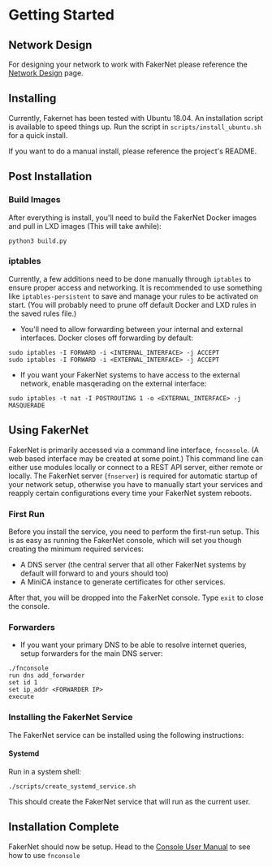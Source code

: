 # Getting Started

## Network Design

For designing your network to work with FakerNet please reference the [Network Design](network-design.html) page.

## Installing

Currently, Fakernet has been tested with Ubuntu 18.04. An installation script is available to speed things up. Run the script in ```scripts/install_ubuntu.sh``` for a quick install.

If you want to do a manual install, please reference the project's README.

## Post Installation

### Build Images

After everything is install, you'll need to build the FakerNet Docker images and pull in LXD images (This will take awhile):
```
python3 build.py
```

### iptables

Currently, a few additions need to be done manually through ```iptables``` to ensure proper access and networking. It is recommended to use something like ```iptables-persistent``` to save and manage your rules to be activated on start. (You will probably need to prune off default Docker and LXD rules in the saved rules file.)

* You'll need to allow forwarding between your internal and external interfaces. Docker closes off forwarding by default:
```
sudo iptables -I FORWARD -i <INTERNAL_INTERFACE> -j ACCEPT
sudo iptables -I FORWARD -i <EXTERNAL_INTERFACE> -j ACCEPT
```
* If you want your FakerNet systems to have access to the external network, enable masqerading on the external interface:
```
sudo iptables -t nat -I POSTROUTING 1 -o <EXTERNAL_INTERFACE> -j MASQUERADE
```

## Using FakerNet

FakerNet is primarily accessed via a command line interface, ```fnconsole```. (A web based interface may be created at some point.) This command line can either use modules locally or connect to a REST API server, either remote or locally. The FakerNet server (```fnserver```) is required for automatic startup of your network setup, otherwise you have to manually start your services and reapply certain configurations every time your FakerNet system reboots.

### First Run

Before you install the service, you need to perform the first-run setup. This is as easy as running the FakerNet console, which will set you though creating the minimum required services:

* A DNS server (the central server that all other FakerNet systems by default will forward to and yours should too)
* A MiniCA instance to generate certificates for other services.

After that, you will be dropped into the FakerNet console. Type ```exit``` to close the console.

### Forwarders
* If you want your primary DNS to be able to resolve internet queries, setup forwarders for the main DNS server:
```
./fnconsole
run dns add_forwarder
set id 1
set ip_addr <FORWARDER IP>
execute
```

### Installing the FakerNet Service

The FakerNet service can be installed using the following instructions:

#### Systemd

Run in a system shell:
```
./scripts/create_systemd_service.sh
```

This should create the FakerNet service that will run as the current user.

## Installation Complete

FakerNet should now be setup. Head to the [Console User Manual](console-user-manual.html) to see how to use ```fnconsole```
